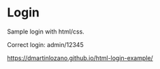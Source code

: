 # Login

Sample login with html/css.

Correct login: admin/12345

https://dmartinlozano.github.io/html-login-example/
